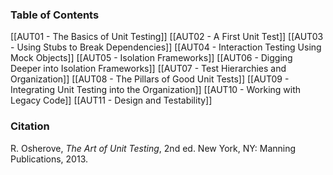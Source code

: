 ### Table of Contents

[[AUT01 - The Basics of Unit Testing]]
[[AUT02 - A First Unit Test]]
[[AUT03 - Using Stubs to Break Dependencies]]
[[AUT04 - Interaction Testing Using Mock Objects]]
[[AUT05 - Isolation Frameworks]]
[[AUT06 - Digging Deeper into Isolation Frameworks]]
[[AUT07 - Test Hierarchies and Organization]]
[[AUT08 - The Pillars of Good Unit Tests]]
[[AUT09 - Integrating Unit Testing into the Organization]]
[[AUT10 - Working with Legacy Code]]
[[AUT11 - Design and Testability]]

### Citation

R. Osherove, _The Art of Unit Testing_, 2nd ed. New York, NY: Manning Publications, 2013.

